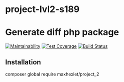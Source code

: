 # project-lvl2-s189
# Generate diff php package
[![Maintainability](https://api.codeclimate.com/v1/badges/06417b725a0fe537a2fe/maintainability)](https://codeclimate.com/github/MaxSmakov/project-lvl2-s189/maintainability)
[![Test Coverage](https://api.codeclimate.com/v1/badges/06417b725a0fe537a2fe/test_coverage)](https://codeclimate.com/github/MaxSmakov/project-lvl2-s189/test_coverage)
[![Build Status](https://travis-ci.org/MaxSmakov/project-lvl2-s189.svg?branch=master)](https://travis-ci.org/MaxSmakov/project-lvl2-s189)

## Installation
composer global require maxhexlet/project_2
